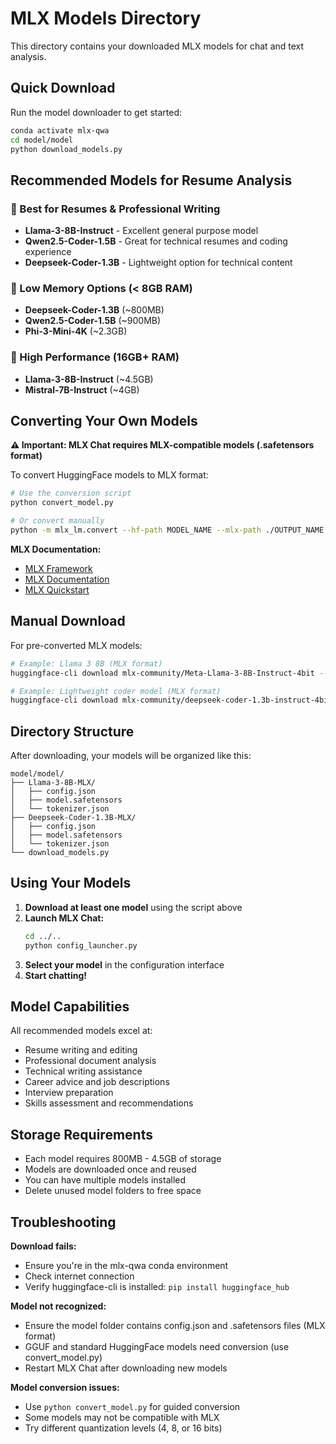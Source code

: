 # MLX Models Directory

This directory contains your downloaded MLX models for chat and text analysis.

## Quick Download

Run the model downloader to get started:

```bash
conda activate mlx-qwa
cd model/model
python download_models.py
```

## Recommended Models for Resume Analysis

### 🎯 Best for Resumes & Professional Writing
- **Llama-3-8B-Instruct** - Excellent general purpose model
- **Qwen2.5-Coder-1.5B** - Great for technical resumes and coding experience
- **Deepseek-Coder-1.3B** - Lightweight option for technical content

### 💾 Low Memory Options (< 8GB RAM)
- **Deepseek-Coder-1.3B** (~800MB)
- **Qwen2.5-Coder-1.5B** (~900MB) 
- **Phi-3-Mini-4K** (~2.3GB)

### 🚀 High Performance (16GB+ RAM)
- **Llama-3-8B-Instruct** (~4.5GB)
- **Mistral-7B-Instruct** (~4GB)

## Converting Your Own Models

**⚠️ Important: MLX Chat requires MLX-compatible models (.safetensors format)**

To convert HuggingFace models to MLX format:

```bash
# Use the conversion script
python convert_model.py

# Or convert manually
python -m mlx_lm.convert --hf-path MODEL_NAME --mlx-path ./OUTPUT_NAME --q-bits 4
```

**MLX Documentation:**
- [MLX Framework](https://github.com/ml-explore/mlx)
- [MLX Documentation](https://github.com/ml-explore/mlx/tree/main/docs)
- [MLX Quickstart](https://github.com/ml-explore/mlx?tab=readme-ov-file#quickstart)

## Manual Download

For pre-converted MLX models:

```bash
# Example: Llama 3 8B (MLX format)
huggingface-cli download mlx-community/Meta-Llama-3-8B-Instruct-4bit --local-dir ./Llama-3-8B-MLX

# Example: Lightweight coder model (MLX format)
huggingface-cli download mlx-community/deepseek-coder-1.3b-instruct-4bit --local-dir ./Deepseek-Coder-1.3B-MLX
```

## Directory Structure

After downloading, your models will be organized like this:

```
model/model/
├── Llama-3-8B-MLX/
│   ├── config.json
│   ├── model.safetensors
│   └── tokenizer.json
├── Deepseek-Coder-1.3B-MLX/
│   ├── config.json
│   ├── model.safetensors
│   └── tokenizer.json
└── download_models.py
```

## Using Your Models

1. **Download at least one model** using the script above
2. **Launch MLX Chat:**
   ```bash
   cd ../..
   python config_launcher.py
   ```
3. **Select your model** in the configuration interface
4. **Start chatting!**

## Model Capabilities

All recommended models excel at:
- Resume writing and editing
- Professional document analysis
- Technical writing assistance
- Career advice and job descriptions
- Interview preparation
- Skills assessment and recommendations

## Storage Requirements

- Each model requires 800MB - 4.5GB of storage
- Models are downloaded once and reused
- You can have multiple models installed
- Delete unused model folders to free space

## Troubleshooting

**Download fails:**
- Ensure you're in the mlx-qwa conda environment
- Check internet connection
- Verify huggingface-cli is installed: `pip install huggingface_hub`

**Model not recognized:**
- Ensure the model folder contains config.json and .safetensors files (MLX format)
- GGUF and standard HuggingFace models need conversion (use convert_model.py)
- Restart MLX Chat after downloading new models

**Model conversion issues:**
- Use `python convert_model.py` for guided conversion
- Some models may not be compatible with MLX
- Try different quantization levels (4, 8, or 16 bits)